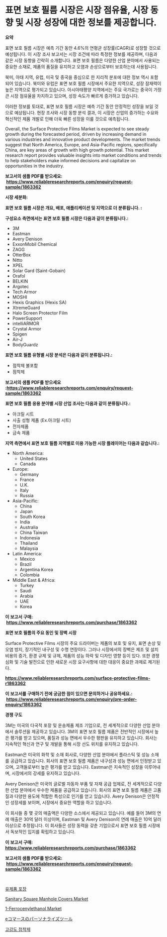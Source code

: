 <p><h1>표면 보호 필름 시장은 시장 점유율, 시장 동향 및 시장 성장에 대한 정보를 제공합니다.</h1></p><p><strong>요약</strong></p>
<p><p>표면 보호 필름 시장은 예측 기간 동안 4.6%의 연평균 성장률(CAGR)로 성장할 것으로 예상됩니다. 이 시장 조사 보고서는 시장 조건에 따라 특정한 정보를 제공하며, 다음과 같은 시장 동향을 간략히 소개합니다. 표면 보호 필름은 다양한 산업 분야에서 사용되는 중요한 소재로, 제품의 품질을 유지하고 오염과 손상으로부터 보호하는데 사용됩니다.</p><p>북미, 아태 지역, 유럽, 미국 및 중국을 중심으로 한 지리적 분포에 대한 정보 역시 포함되어 있습니다. 북미와 유럽은 표면 보호 필름 시장에서 주요한 지역으로, 성장 잠재력이 높은 지역으로 평가되고 있습니다. 아시아태평양 지역에서는 주요 국가로는 중국이 가장 큰 시장 점유율을 차지하고 있으며, 성장 속도가 빠르게 증가하고 있습니다.</p><p>이러한 정보를 토대로, 표면 보호 필름 시장은 예측 기간 동안 안정적인 성장을 보일 것으로 예상됩니다. 현장 조사와 시장 동향 분석 결과, 이 시장은 산업의 증가하는 수요와 혁신적인 제품 개발로 인해 더욱 빠른 성장을 이룰 것으로 예측됩니다.</p><p>Overall, the Surface Protective Films Market is expected to see steady growth during the forecasted period, driven by increasing demand in various industries and innovative product developments. The market trends suggest that North America, Europe, and Asia-Pacific regions, specifically China, are key areas of growth with high growth potential. This market research report provides valuable insights into market conditions and trends to help stakeholders make informed decisions and capitalize on opportunities in the industry.</p></p>
<p><strong>보고서의 샘플 PDF를 받으세요: &nbsp;<a href="https://www.reliableresearchreports.com/enquiry/request-sample/1863362">https://www.reliableresearchreports.com/enquiry/request-sample/1863362</a></strong></p>
<p><strong>시장 세분화:</strong></p>
<p><strong> 표면 보호 필름 시장은 개요, 배포, 애플리케이션 및 지역으로 더 분류됩니다. :</strong></p>
<p><strong>구성요소 측면에서는 표면 보호 필름 시장은 다음과 같이 분류됩니다.:</strong></p>
<p><ul><li>3M</li><li>Eastman</li><li>Avery Denison</li><li>ExxonMobil Chemical</li><li>ZAGG</li><li>OtterBox</li><li>Nitto</li><li>XPEL</li><li>Solar Gard (Saint-Gobain)</li><li>Orafol</li><li>BELKIN</li><li>Argotec</li><li>Tech Armor</li><li>MOSHI</li><li>Hexis Graphics (Hexis SA)</li><li>XtremeGuard</li><li>Halo Screen Protector Film</li><li>PowerSupport</li><li>intelliARMOR</li><li>Crystal Armor</li><li>Spigen</li><li>Air-J</li><li>BodyGuardz</li></ul></p>
<p><strong> 표면 보호 필름 유형별 시장 분석은 다음과 같이 분류됩니다.:</strong></p>
<p><ul><li>점착제 불포함</li><li>점착제</li></ul></p>
<p><strong>보고서의 샘플 PDF를 받으세요 :<a href="https://www.reliableresearchreports.com/enquiry/request-sample/1863362">https://www.reliableresearchreports.com/enquiry/request-sample/1863362</a></strong></p>
<p><strong> 표면 보호 필름 응용 분야별 시장 산업 조사는 다음과 같이 분류됩니다.:</strong></p>
<p><ul><li>아크릴 시트</li><li>사출 성형 제품 (Ex.아크릴 시트)</li><li>전자제품</li><li>금속 제품</li></ul></p>
<p><strong>지역 측면에서 표면 보호 필름 지역별로 이용 가능한 시장 플레이어는 다음과 같습니다.:</strong></p>
<p><ul>
    <li>
        North America:
        <ul>
            <li>United States</li>
            <li>Canada</li>
        </ul>
    </li>
    <li>
        Europe:
        <ul>
            <li>Germany</li>
            <li>France</li>
            <li>U.K.</li>
            <li>Italy</li>
            <li>Russia</li>
        </ul>
    </li>
    <li>
        Asia-Pacific:
        <ul>
            <li>China</li>
            <li>Japan</li>
            <li>South Korea</li>
            <li>India</li>
            <li>Australia</li>
            <li>China Taiwan</li>
            <li>Indonesia</li>
            <li>Thailand</li>
            <li>Malaysia</li>
        </ul>
    </li>
    <li>
        Latin America:
        <ul>
            <li>Mexico</li>
            <li>Brazil</li>
            <li>Argentina Korea</li>
            <li>Colombia</li>
        </ul>
    </li>
    <li>
        Middle East & Africa:
        <ul>
            <li>Turkey</li>
            <li>Saudi</li>
            <li>Arabia</li>
            <li>UAE</li>
            <li>Korea</li>
        </ul>
    </li>
    </ul></p>
<p><strong>이 보고서 구매: &nbsp;<a href="https://www.reliableresearchreports.com/purchase/1863362">https://www.reliableresearchreports.com/purchase/1863362</a></strong></p>
<p><strong>표면 보호 필름의 주요 동인 및 장벽 시장</strong></p>
<p><p>Surface Protective Films 시장의 주요 드라이버는 제품의 보호 및 유지, 표면 손상 및 오염 방지, 장기적인 내구성 및 수명 연장이다. 그러나 시장에서의 장벽은 제조 및 설치 비용의 증가, 환경 규제 및 규제, 제품의 성능 하락 및 디자인 영향 등이 있다. 또한 경쟁 심화 및 기술 발전으로 인한 새로운 시장 요구사항에 대한 대응이 중요한 과제로 제기된다.</p></p>
<p><strong><a href="https://www.reliableresearchreports.com/surface-protective-films-r1863362">https://www.reliableresearchreports.com/surface-protective-films-r1863362</a></strong></p>
<p><strong>이 보고서를 구매하기 전에 궁금한 점이 있으면 문의하거나 공유하세요.: &nbsp;<a href="https://www.reliableresearchreports.com/enquiry/pre-order-enquiry/1863362">https://www.reliableresearchreports.com/enquiry/pre-order-enquiry/1863362</a></strong></p>
<p><strong>경쟁 구도</strong></p>
<p><p>3M는 미국의 다국적 포장 및 운송제품 제조 기업으로, 전 세계적으로 다양한 산업 분야에서 솔루션을 제공하고 있습니다. 3M의 표면 보호 필름 제품은 전반적인 시장에서 높은 평가를 받고 있으며, 품질과 성능 면에서 우수한 평판을 유지하고 있습니다. 회사는 지속적인 혁신과 연구 및 개발을 통해 시장 선도 위치를 유지하고 있습니다.</p><p>Eastman은 미국의 화학 및 소재 회사로, 다양한 산업 분야에서 플라스틱 및 성능 소재를 공급하고 있습니다. 회사의 표면 보호 필름 제품은 내구성과 성능 면에서 인정받고 있으며, 고객들로부터 높은 평가를 받고 있습니다. Eastman은 지속적인 성장을 이루어내며, 시장에서의 강세를 유지하고 있습니다.</p><p>Avery Denison은 미국의 글로벌 자동차 부품 및 자재 공급 업체로, 전 세계적으로 다양한 산업 분야에서 우수한 제품을 공급하고 있습니다. 회사의 표면 보호 필름 제품은 고품질과 다양한 용도에 적합한 특성으로 인기를 얻고 있습니다. Avery Denison은 안정적인 성장세를 보이며, 시장에서 중요한 역할을 하고 있습니다.</p><p>이 회사들 중 몇 곳의 매출액은 다양한 소스에서 제공되고 있습니다. 예를 들어 3M의 연례 매출은 30억 달러 이상이며, Eastman 및 Avery Denison의 연례 매출은 10억 달러 이상으로 추정됩니다. 이 회사들은 성장 동력을 갖춘 기업으로서 표면 보호 필름 시장에서 독보적인 입지를 확립하고 있습니다.</p></p>
<p><strong>이 보고서 구매: &nbsp; <a href="https://www.reliableresearchreports.com/purchase/1863362">https://www.reliableresearchreports.com/purchase/1863362</a></strong></p>
<p><strong>보고서의 샘플 PDF를 받으세요: &nbsp;<a href="https://www.reliableresearchreports.com/enquiry/request-sample/1863362">https://www.reliableresearchreports.com/enquiry/request-sample/1863362</a></strong><strong></strong></p>
<p>&nbsp;</p>
<p><p><a href="https://medium.com/@anvil67678789/%EC%9C%A0%EC%A0%9C%ED%92%88-%ED%8F%AC%EC%9E%A5-%EC%8B%9C%EC%9E%A5%EC%9D%80-%EC%8B%9C%EC%9E%A5-%EC%A0%90%EC%9C%A0%EC%9C%A8-%EC%8B%9C%EC%9E%A5-%ED%8A%B8%EB%A0%8C%EB%93%9C-%EB%B0%8F-%EC%8B%9C%EC%9E%A5-%EC%84%B1%EC%9E%A5%EC%97%90-%EB%8C%80%ED%95%9C-%EC%A0%95%EB%B3%B4%EB%A5%BC-%EC%A0%9C%EA%B3%B5%ED%95%A9%EB%8B%88%EB%8B%A4-00da7c485220">유제품 포장</a></p><p><a href="https://github.com/luckyshygirl/Market-Research-Report-List-4/blob/main/sanitary-square-manhole-covers-market.md">Sanitary Square Manhole Covers Market</a></p><p><a href="https://issuu.com/reportprime-2/docs/1-ferrocenylethanol-market-size-2030.pptx">1-Ferrocenylethanol Market</a></p><p><a href="https://github.com/zoetazuur/Market-Research-Report-List-1/blob/main/810825345078.md">eコマースのパーソナライズツール</a></p><p><a href="https://github.com/rcabello548/Market-Research-Report-List-1/blob/main/680762741335.md">고강도 접착제</a></p></p>